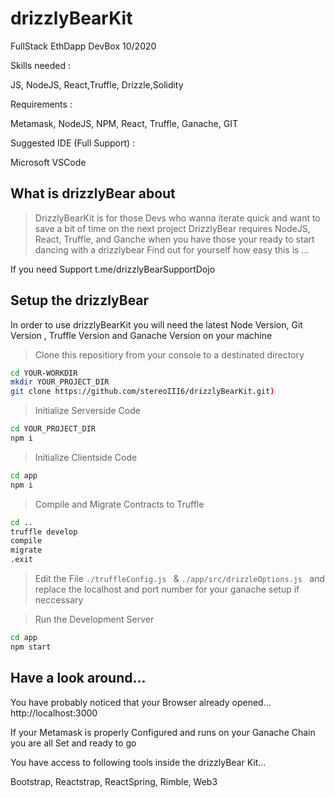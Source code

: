 # drizzlyBearKit
FullStack EthDapp DevBox 10/2020

Skills needed : 

JS, NodeJS,
React,Truffle,
Drizzle,Solidity

Requirements :

Metamask, 
NodeJS, 
NPM, 
React, 
Truffle, 
Ganache, 
GIT

Suggested IDE (Full Support) :

Microsoft VSCode



## What is drizzlyBear about

> DrizzlyBearKit is for those Devs who wanna iterate quick and want to save a bit of time on the next project
DrizzlyBear requires NodeJS, React, Truffle, and Ganche when you have those your ready to start dancing with a drizzlybear 
Find out for yourself how easy this is ...

If you need Support t.me/drizzlyBearSupportDojo

## Setup the drizzlyBear

In order to use drizzlyBearKit you will need the latest Node Version, Git Version , Truffle Version and Ganache Version on your machine 

> Clone this repositiory from your console to a destinated directory

```bash 
cd YOUR-WORKDIR
mkdir YOUR_PROJECT_DIR
git clone https://github.com/stereoIII6/drizzlyBearKit.git)
```
> Initialize Serverside Code
```bash
cd YOUR_PROJECT_DIR
npm i
```
> Initialize Clientside Code
```bash
cd app
npm i
```
> Compile and Migrate Contracts to Truffle
```bash
cd ..
truffle develop
compile
migrate 
.exit 
```

> Edit the File ```./truffleConfig.js ```  &  ```./app/src/drizzleOptions.js ```  and replace the localhost and port number for your ganache setup if neccessary 

> Run the Development Server
```bash
cd app
npm start
```

## Have a look around... 

You have probably noticed that your Browser already opened... http://localhost:3000

If your Metamask is properly Configured and runs on your Ganache Chain you are all Set and ready to go

You have access to following tools inside the drizzlyBear Kit... 

Bootstrap, 
Reactstrap, 
ReactSpring, 
Rimble, 
Web3




